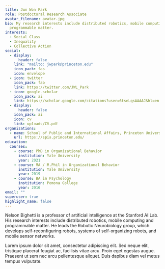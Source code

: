 ```yaml
---
title: Jun Won Park
role: Postdoctoral Research Associate
avatar_filename: avatar.jpg
bio: My research interests include distributed robotics, mobile computing and
  programmable matter.
interests:
  - Social Class
  - Inequality
  - Collective Action
social:
  - display:
      header: false
    link: "mailto: jwpark@princeton.edu"
    icon_pack: fas
    icon: envelope
  - icon: twitter
    icon_pack: fab
    link: https://twitter.com/JWL_Park
  - icon: google-scholar
    icon_pack: ai
    link: https://scholar.google.com/citations?user=6tseLqsAAAAJ&hl=en
  - display:
      header: false
    icon_pack: ai
    icon: cv
    link: uploads/CV.pdf
organizations:
  - name: School of Public and International Affairs, Princeton University
    url: https://spia.princeton.edu/
education:
  courses:
    - course: PhD in Organizational Behavior
      institution: Yale University
      year: 2021
    - course: MA / M.Phil in Organizational Behavior
      institution: Yale University
      year: 2019
    - course: BA in Psychology
      institution: Pomona College
      year: 2016
email: ""
superuser: true
highlight_name: false
---
```

Nelson Bighetti is a professor of artificial intelligence at the Stanford AI Lab. His research interests include distributed robotics, mobile computing and programmable matter. He leads the Robotic Neurobiology group, which develops self-reconfiguring robots, systems of self-organizing robots, and mobile sensor networks.

Lorem ipsum dolor sit amet, consectetur adipiscing elit. Sed neque elit, tristique placerat feugiat ac, facilisis vitae arcu. Proin eget egestas augue. Praesent ut sem nec arcu pellentesque aliquet. Duis dapibus diam vel metus tempus vulputate.